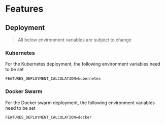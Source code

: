 ﻿# Features

## Deployment

> All below environment variables are subject to change

### Kubernetes

For the Kubernetes deployment, the following environment variables need to be set

```dotenv
FEATURES_DEPLOYMENT_CALCULATION=kubernetes
```

### Docker Swarm

For the Docker swarm deployment, the following environment variables need to be set

```dotenv
FEATURES_DEPLOYMENT_CALCULATION=docker
```
